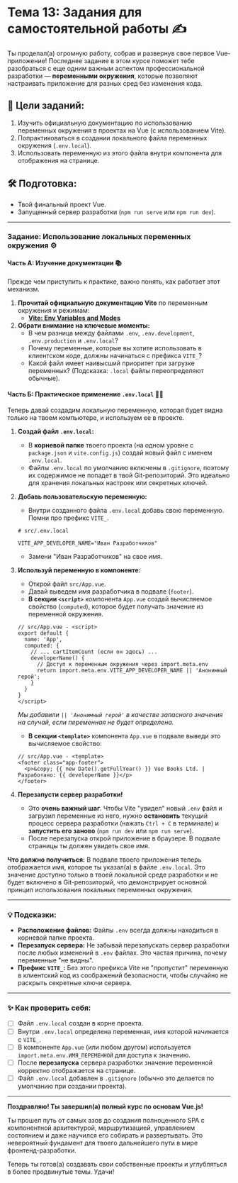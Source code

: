 # Тема 13: Задания для самостоятельной работы ✍️

Ты проделал(а) огромную работу, собрав и развернув свое первое Vue-приложение! Последнее задание в этом курсе поможет тебе разобраться с еще одним важным аспектом профессиональной разработки — **переменными окружения**, которые позволяют настраивать приложение для разных сред без изменения кода.

## 🎯 Цели заданий:

1.  Изучить официальную документацию по использованию переменных окружения в проектах на Vue (с использованием Vite).
2.  Попрактиковаться в создании локального файла переменных окружения (`.env.local`).
3.  Использовать переменную из этого файла внутри компонента для отображения на странице.

## 🛠️ Подготовка:

* Твой финальный проект Vue.
* Запущенный сервер разработки (`npm run serve` или `npm run dev`).

---

### Задание: Использование локальных переменных окружения ⚙️

#### Часть А: Изучение документации 📚

Прежде чем приступить к практике, важно понять, как работает этот механизм.
1.  **Прочитай официальную документацию Vite** по переменным окружения и режимам:
    * **[Vite: Env Variables and Modes](https://vitejs.dev/guide/env-and-mode.html)**
2.  **Обрати внимание на ключевые моменты:**
    * В чем разница между файлами `.env`, `.env.development`, `.env.production` и `.env.local`?
    * Почему переменные, которые вы хотите использовать в клиентском коде, должны начинаться с префикса `VITE_`?
    * Какой файл имеет наивысший приоритет при загрузке переменных? (Подсказка: `.local` файлы переопределяют обычные).

#### Часть Б: Практическое применение `.env.local` 👨‍💻

Теперь давай создадим локальную переменную, которая будет видна только на твоем компьютере, и используем ее в проекте.

1.  **Создай файл `.env.local`:**
    * В **корневой папке** твоего проекта (на одном уровне с `package.json` и `vite.config.js`) создай новый файл с именем `.env.local`.
    * Файлы `.env.local` по умолчанию включены в `.gitignore`, поэтому их содержимое не попадет в твой Git-репозиторий. Это идеально для хранения локальных настроек или секретных ключей.

2.  **Добавь пользовательскую переменную:**
    * Внутри созданного файла `.env.local` добавь свою переменную. Помни про префикс `VITE_`.
    ```
    # src/.env.local

    VITE_APP_DEVELOPER_NAME="Иван Разработчиков"
    ```
    * Замени "Иван Разработчиков" на свое имя.

3.  **Используй переменную в компоненте:**
    * Открой файл `src/App.vue`.
    * Давай выведем имя разработчика в подвале (`footer`).
    * **В секции `<script>`** компонента `App.vue` создай вычисляемое свойство (`computed`), которое будет получать значение из переменной окружения.
    ```vue
    // src/App.vue - <script>
    export default {
      name: 'App',
      computed: {
        // ... cartItemCount (если он здесь) ...
        developerName() {
          // Доступ к переменным окружения через import.meta.env
          return import.meta.env.VITE_APP_DEVELOPER_NAME || 'Анонимный герой';
        }
      }
    }
    </script>
    ```
    *Мы добавили `|| 'Анонимный герой'` в качестве запасного значения на случай, если переменная не будет определена.*
    * **В секции `<template>`** компонента `App.vue` в подвале выведи это вычисляемое свойство:
    ```vue
    // src/App.vue - <template>
    <footer class="app-footer">
      <p>&copy; {{ new Date().getFullYear() }} Vue Books Ltd. | Разработано: {{ developerName }}</p>
    </footer>
    ```

4.  **Перезапусти сервер разработки!**
    * Это **очень важный шаг**. Чтобы Vite "увидел" новый `.env` файл и загрузил переменные из него, нужно **остановить** текущий процесс сервера разработки (нажать `Ctrl + C` в терминале) и **запустить его заново** (`npm run dev` или `npm run serve`).
    * После перезапуска открой приложение в браузере. В подвале страницы ты должен увидеть свое имя.

**Что должно получиться:**
В подвале твоего приложения теперь отображается имя, которое ты указал(а) в файле `.env.local`. Это значение доступно только в твоей локальной среде разработки и не будет включено в Git-репозиторий, что демонстрирует основной принцип использования локальных переменных окружения.

---

### 💡 Подсказки:

* **Расположение файлов:** Файлы `.env` всегда должны находиться в корневой папке проекта.
* **Перезапуск сервера:** Не забывай перезапускать сервер разработки после любых изменений в `.env` файлах. Это частая причина, почему переменные "не видны".
* **Префикс `VITE_`:** Без этого префикса Vite не "пропустит" переменную в клиентский код из соображений безопасности, чтобы случайно не раскрыть секретные ключи сервера.

---

### ✨ Как проверить себя:

* [ ] Файл `.env.local` создан в корне проекта.
* [ ] Внутри `.env.local` определена переменная, имя которой начинается с `VITE_`.
* [ ] В компоненте `App.vue` (или любом другом) используется `import.meta.env.ИМЯ_ПЕРЕМЕННОЙ` для доступа к значению.
* [ ] После **перезапуска** сервера разработки значение переменной корректно отображается на странице.
* [ ] Файл `.env.local` добавлен в `.gitignore` (обычно это делается по умолчанию при создании проекта).

---
**Поздравляю! Ты завершил(а) полный курс по основам Vue.js!**

Ты прошел путь от самых азов до создания полноценного SPA с компонентной архитектурой, маршрутизацией, управлением состоянием и даже научился его собирать и развертывать. Это невероятный фундамент для твоего дальнейшего пути в мире фронтенд-разработки.

Теперь ты готов(а) создавать свои собственные проекты и углубляться в более продвинутые темы. Удачи!